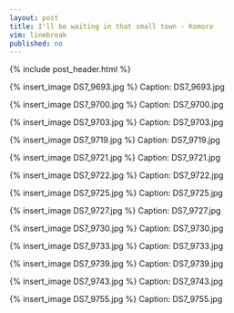 ```yaml
---
layout: post
title: I'll be waiting in that small town - Komoro
vim: linebreak
published: no
---
```


{% include post_header.html %}


{% insert_image DS7_9693.jpg %}
Caption: DS7_9693.jpg

{% insert_image DS7_9700.jpg %}
Caption: DS7_9700.jpg

{% insert_image DS7_9703.jpg %}
Caption: DS7_9703.jpg

{% insert_image DS7_9719.jpg %}
Caption: DS7_9719.jpg

{% insert_image DS7_9721.jpg %}
Caption: DS7_9721.jpg

{% insert_image DS7_9722.jpg %}
Caption: DS7_9722.jpg

{% insert_image DS7_9725.jpg %}
Caption: DS7_9725.jpg

{% insert_image DS7_9727.jpg %}
Caption: DS7_9727.jpg

{% insert_image DS7_9730.jpg %}
Caption: DS7_9730.jpg

{% insert_image DS7_9733.jpg %}
Caption: DS7_9733.jpg

{% insert_image DS7_9739.jpg %}
Caption: DS7_9739.jpg

{% insert_image DS7_9743.jpg %}
Caption: DS7_9743.jpg

{% insert_image DS7_9755.jpg %}
Caption: DS7_9755.jpg


